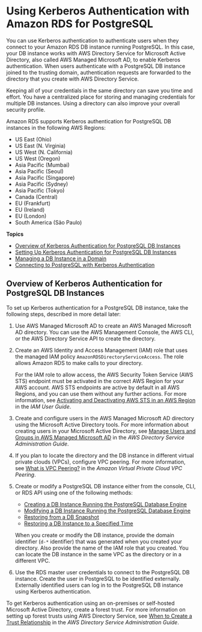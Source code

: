 # Using Kerberos Authentication with Amazon RDS for PostgreSQL<a name="postgresql-kerberos"></a>

You can use Kerberos authentication to authenticate users when they connect to your Amazon RDS DB instance running PostgreSQL\. In this case, your DB instance works with AWS Directory Service for Microsoft Active Directory, also called AWS Managed Microsoft AD, to enable Kerberos authentication\. When users authenticate with a PostgreSQL DB instance joined to the trusting domain, authentication requests are forwarded to the directory that you create with AWS Directory Service\.

Keeping all of your credentials in the same directory can save you time and effort\. You have a centralized place for storing and managing credentials for multiple DB instances\. Using a directory can also improve your overall security profile\.

Amazon RDS supports Kerberos authentication for PostgreSQL DB instances in the following AWS Regions: 
+ US East \(Ohio\)
+ US East \(N\. Virginia\)
+ US West \(N\. California\)
+ US West \(Oregon\)
+ Asia Pacific \(Mumbai\)
+ Asia Pacific \(Seoul\)
+ Asia Pacific \(Singapore\)
+ Asia Pacific \(Sydney\)
+ Asia Pacific \(Tokyo\)
+ Canada \(Central\)
+ EU \(Frankfurt\)
+ EU \(Ireland\)
+ EU \(London\)
+ South America \(São Paulo\)

**Topics**
+ [Overview of Kerberos Authentication for PostgreSQL DB Instances](#postgresql-kerberos-overview)
+ [Setting Up Kerberos Authentication for PostgreSQL DB Instances](postgresql-kerberos-setting-up.md)
+ [Managing a DB Instance in a Domain](postgresql-kerberos-managing.md)
+ [Connecting to PostgreSQL with Kerberos Authentication](postgresql-kerberos-connecting.md)

## Overview of Kerberos Authentication for PostgreSQL DB Instances<a name="postgresql-kerberos-overview"></a>

To set up Kerberos authentication for a PostgreSQL DB instance, take the following steps, described in more detail later:

1. Use AWS Managed Microsoft AD to create an AWS Managed Microsoft AD directory\. You can use the AWS Management Console, the AWS CLI, or the AWS Directory Service API to create the directory\.

1. Create an AWS Identity and Access Management \(IAM\) role that uses the managed IAM policy `AmazonRDSDirectoryServiceAccess`\. The role allows Amazon RDS to make calls to your directory\.

   For the IAM role to allow access, the AWS Security Token Service \(AWS STS\) endpoint must be activated in the correct AWS Region for your AWS account\. AWS STS endpoints are active by default in all AWS Regions, and you can use them without any further actions\. For more information, see [Activating and Deactivating AWS STS in an AWS Region](https://docs.aws.amazon.com/IAM/latest/UserGuide/id_credentials_temp_enable-regions.html#sts-regions-activate-deactivate) in the *IAM User Guide*\.

1. Create and configure users in the AWS Managed Microsoft AD directory using the Microsoft Active Directory tools\. For more information about creating users in your Microsoft Active Directory, see [Manage Users and Groups in AWS Managed Microsoft AD](https://docs.aws.amazon.com/directoryservice/latest/admin-guide/ms_ad_manage_users_groups.html) in the *AWS Directory Service Administration Guide*\.

1. If you plan to locate the directory and the DB instance in different virtual private clouds \(VPCs\), configure VPC peering\. For more information, see [What is VPC Peering?](https://docs.aws.amazon.com/vpc/latest/peering/Welcome.html) in the *Amazon Virtual Private Cloud VPC Peering*\.

1. Create or modify a PostgreSQL DB instance either from the console, CLI, or RDS API using one of the following methods:
   + [ Creating a DB Instance Running the PostgreSQL Database Engine](https://docs.aws.amazon.com/AmazonRDS/latest/UserGuide/USER_CreatePostgreSQLInstance.html) 
   + [ Modifying a DB Instance Running the PostgreSQL Database Engine](https://docs.aws.amazon.com/AmazonRDS/latest/UserGuide/USER_ModifyPostgreSQLInstance.html) 
   + [ Restoring from a DB Snapshot](https://docs.aws.amazon.com/AmazonRDS/latest/UserGuide/USER_RestoreFromSnapshot.html) 
   + [ Restoring a DB Instance to a Specified Time](https://docs.aws.amazon.com/AmazonRDS/latest/UserGuide/USER_PIT.html) 

   When you create or modify the DB instance, provide the domain identifier \(`d-*` identifier\) that was generated when you created your directory\. Also provide the name of the IAM role that you created\. You can locate the DB instance in the same VPC as the directory or in a different VPC\.

1. Use the RDS master user credentials to connect to the PostgreSQL DB instance\. Create the user in PostgreSQL to be identified externally\. Externally identified users can log in to the PostgreSQL DB instance using Kerberos authentication\.

To get Kerberos authentication using an on\-premises or self\-hosted Microsoft Active Directory, create a forest trust\. For more information on setting up forest trusts using AWS Directory Service, see [When to Create a Trust Relationship](https://docs.aws.amazon.com/directoryservice/latest/admin-guide/setup_trust.html) in the *AWS Directory Service Administration Guide*\.